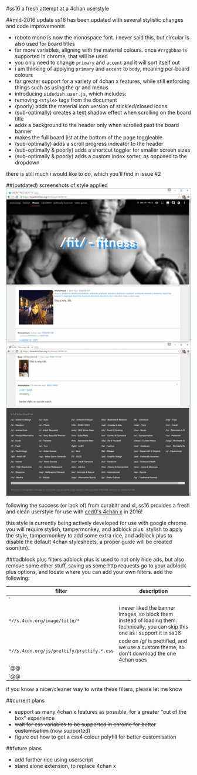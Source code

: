 #ss16
a fresh attempt at a 4chan userstyle

##mid-2016 update
ss16 has been updated with several stylistic changes and code improvements
 - roboto mono is now the monospace font. i never said this, but circular is also used for board titles
 - far more variables, aligning with the material colours. once `#rrggbbaa` is supported in chrome, that will be used
  - you only need to change `primary` and `accent` and it will sort itself out
  - i am thinking of applying `primary` and `accent` to `body`, meaning per-board colours
 - far greater support for a variety of 4chan x features, while still enforcing things such as using the qr and menus
 - introducing `sidedish.user.js`, which includes:
  - removing `<style>` tags from the document
  - (poorly) adds the material icon version of stickied/closed icons
  - (sub-optimally) creates a text shadow effect when scrolling on the board title
  - adds a background to the header only when scrolled past the board banner
  - makes the full board list at the bottom of the page toggleable
  - (sub-optimally) adds a scroll progress indicator to the header
  - (sub-optimally & poorly) adds a shortcut toggler for smaller screen sizes
  - (sub-optimally & poorly) adds a custom index sorter, as opposed to the dropdown

there is still much i would like to do, which you'll find in issue #2

##(outdated) screenshots of style applied
![screenshot of ss16 1](browser-2016-02-23a.jpg)
![screenshot of ss16 2](browser-2016-02-23b.jpg)

following the success (or lack of) from curabitr and xl, ss16 provides a fresh and clean userstyle for use with [ccd0's 4chan x](https://ccd0.github.io/4chan-x/) in 2016!

this style is currently being actively developed for use with google chrome. you will require stylish, tampermonkey, and adblock plus.
stylish to apply the style, tampermonkey to add some extra rice, and adblock plus to disable the default 4chan stylesheets.
a proper guide will be created soon(tm).

###adblock plus filters
adblock plus is used to not only hide ads, but also remove some other stuff, saving us some http requests
go to your adblock plus options, and locate where you can add your own filters. add the following:

| filter | description |
|--------|-------------|
| `||s.4cdn.org/css^$domain=boards.4chan.org` | block all css files, but only when they are on the `boards.4chan.org` subdomain (meaning `4chan.org` is unaffected) |
| `*//s.4cdn.org/image/title/*` | i never liked the banner images, so block them instead of loading them. technically, you can skip this one as i support it in ss16 |
| `*//s.4cdn.org/js/prettify/prettify.*.css` | code on /g/ is prettified, and we use a custom theme, so don't download the one 4chan uses |
| `@@||s.4cdn.org/css/flags.*.css` | adds an exception to the earlier rule, so that the flags file is still downloaded |
| `@@||s.4cdn.org/css/painter.*.css` | adds an exception to the earlier rule, so that the painter file is still downloaded |

if you know a nicer/cleaner way to write these filters, please let me know

##current plans
 - support as many 4chan x features as possible, for a greater "out of the box" experience
 - ~~wait for css variables to be supported in chrome for better customisation~~ (now supported)
 - figure out how to get a css4 colour polyfill for better customisation

##future plans
 - add further rice using userscript
 - stand alone extension, to replace 4chan x

